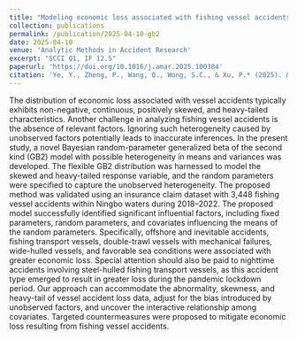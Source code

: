 ```yaml
---
title: "Modeling economic loss associated with fishing vessel accidents: A Bayesian random-parameter generalized beta of the second kind model with heterogeneity in means"
collection: publications
permalink: /publication/2025-04-10-gb2
date: 2025-04-10
venue: 'Analytic Methods in Accident Research'
excerpt: "SCCI Q1, IF 12.5"
paperurl: 'https://doi.org/10.1016/j.amar.2025.100384'
citation: 'Ye, Y., Zheng, P., Wang, Q., Wong, S.C., & Xu, P.* (2025). &quot;Modeling economic loss associated with fishing vessel accidents: A Bayesian random-parameter generalized beta of the second kind model with heterogeneity in means.&quot; <i>Analytic Methods in Accident Research</i>, 46, 100384.'
---
```

The distribution of economic loss associated with vessel accidents typically exhibits non-negative, continuous, positively skewed, and heavy-tailed characteristics. Another challenge in analyzing fishing vessel accidents is the absence of relevant factors. Ignoring such heterogeneity caused by unobserved factors potentially leads to inaccurate inferences. In the present study, a novel Bayesian random-parameter generalized beta of the second kind (GB2) model with possible heterogeneity in means and variances was developed. The flexible GB2 distribution was harnessed to model the skewed and heavy-tailed response variable, and the random parameters were specified to capture the unobserved heterogeneity. The proposed method was validated using an insurance claim dataset with 3,448 fishing vessel accidents within Ningbo waters during 2018–2022. The proposed model successfully identified significant influential factors, including fixed parameters, random parameters, and covariates influencing the means of the random parameters. Specifically, offshore and inevitable accidents, fishing transport vessels, double-trawl vessels with mechanical failures, wide-hulled vessels, and favorable sea conditions were associated with greater economic loss. Special attention should also be paid to nighttime accidents involving steel-hulled fishing transport vessels, as this accident type emerged to result in greater loss during the pandemic lockdown period. Our approach can accommodate the abnormality, skewness, and heavy-tail of vessel accident loss data, adjust for the bias introduced by unobserved factors, and uncover the interactive relationship among covariates. Targeted countermeasures were proposed to mitigate economic loss resulting from fishing vessel accidents.
